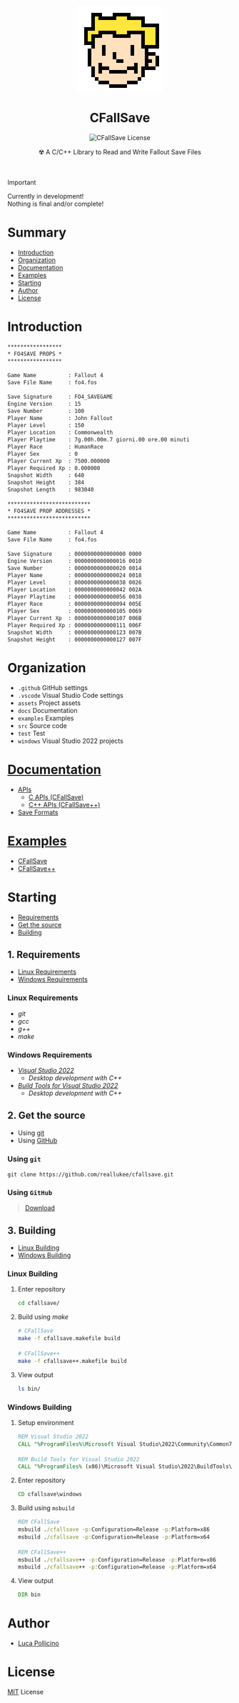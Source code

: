 <div align="center">

![Logo 192x192](./assets/logo_192x192.gif)

# CFallSave

![CFallSave License](https://img.shields.io/github/license/reallukee/cfallsave?style=flat&label=License)

☢️ A C/C++ Library to Read and Write Fallout Save Files

</div>

<br />

> [!IMPORTANT]
> Currently in development!<br />
> Nothing is final and/or complete!



# Summary

* [Introduction](#introduction)
* [Organization](#organization)
* [Documentation](#documentation)
* [Examples](#examples)
* [Starting](#starting)
* [Author](#author)
* [License](#license)



# Introduction

```
*****************
* FO4SAVE PROPS *
*****************

Game Name          : Fallout 4
Save File Name     : fo4.fos

Save Signature     : FO4_SAVEGAME
Engine Version     : 15
Save Number        : 100
Player Name        : John Fallout
Player Level       : 150
Player Location    : Commonwealth
Player Playtime    : 7g.00h.00m.7 giorni.00 ore.00 minuti
Player Race        : HumanRace
Player Sex         : 0
Player Current Xp  : 7500.000000
Player Required Xp : 0.000000
Snapshot Width     : 640
Snapshot Height    : 384
Snapshot Length    : 983040

**************************
* FO4SAVE PROP ADDRESSES *
**************************

Game Name          : Fallout 4
Save File Name     : fo4.fos

Save Signature     : 0000000000000000 0000
Engine Version     : 0000000000000016 0010
Save Number        : 0000000000000020 0014
Player Name        : 0000000000000024 0018
Player Level       : 0000000000000038 0026
Player Location    : 0000000000000042 002A
Player Playtime    : 0000000000000056 0038
Player Race        : 0000000000000094 005E
Player Sex         : 0000000000000105 0069
Player Current Xp  : 0000000000000107 006B
Player Required Xp : 0000000000000111 006F
Snapshot Width     : 0000000000000123 007B
Snapshot Height    : 0000000000000127 007F
```



# Organization

* `.github` GitHub settings
* `.vscode` Visual Studio Code settings
* `assets` Project assets
* `docs` Documentation
* `examples` Examples
* `src` Source code
* `test` Test
* `windows` Visual Studio 2022 projects



# [Documentation](./DOCS.md)

* [APIs](./DOCS.md#apis)
  * [C APIs (CFallSave)](./DOCS.md#c-apis-cfallsave)
  * [C++ APIs (CFallSave++)](./DOCS.md#c-apis-cfallsave-1)
* [Save Formats](./DOCS.md#save-formats)



# [Examples](./EXAMPLES.md)

* [CFallSave](./EXAMPLES.md#cfallsave)
* [CFallSave++](./EXAMPLES.md#cfallsave-1)



# Starting

* [Requirements](#1-requirements)
* [Get the source](#2-get-the-source)
* [Building](#3-building)



## 1. Requirements

- [Linux Requirements](#linux-requirements)
- [Windows Requirements](#windows-requirements)



### Linux Requirements

* *git*
* *gcc*
* *g++*
* *make*



### Windows Requirements

* [*Visual Studio 2022*]()
    * *Desktop development with C++*
* [*Build Tools for Visual Studio 2022*]()
    * *Desktop development with C++*



## 2. Get the source

* Using [git](#using-git)
* Using [GitHub](#using-github)



### Using `git`

```git
git clone https://github.com/reallukee/cfallsave.git
```



### Using `GitHub`

> [Download](https://github.com/reallukee/cfallsave/archive/refs/heads/main.zip)



## 3. Building

* [Linux Building](#linux-building)
* [Windows Building](#windows-building)



### Linux Building

1. Enter repository

    ```bash
    cd cfallsave/
    ```

2. Build using *make*

    ```bash
    # CFallSave
    make -f cfallsave.makefile build

    # CFallSave++
    make -f cfallsave++.makefile build
    ```

3. View output

    ```bash
    ls bin/
    ```



### Windows Building

1. Setup environment

    ```cmd
    REM Visual Studio 2022
    CALL "%ProgramFiles%\Microsoft Visual Studio\2022\Community\Common7\Tools\vsdevcmd"

    REM Build Tools for Visual Studio 2022
    CALL "%ProgramFiles% (x86)\Microsoft Visual Studio\2022\BuildTools\Common7\Tools\vsdevcmd"
    ```

2. Enter repository

    ```cmd
    CD cfallsave\windows
    ```

3. Build using `msbuild`

    ```cmd
    REM CFallSave
    msbuild ./cfallsave -p:Configuration=Release -p:Platform=x86
    msbuild ./cfallsave -p:Configuration=Release -p:Platform=x64

    REM CFallSave++
    msbuild ./cfallsave++ -p:Configuration=Release -p:Platform=x86
    msbuild ./cfallsave++ -p:Configuration=Release -p:Platform=x64
    ```

4. View output

    ```cmd
    DIR bin
    ```



# Author

* [Luca Pollicino](https://github.com/reallukee)



# License

[MIT](./LICENSE) License
